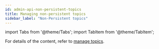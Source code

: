 ```yaml
---
id: admin-api-non-persistent-topics
title: Managing non-persistent topics
sidebar_label: "Non-Persistent topics"
---
```


import Tabs from '@theme/Tabs';
import TabItem from '@theme/TabItem';


For details of the content, refer to [manage topics](admin-api-topics).